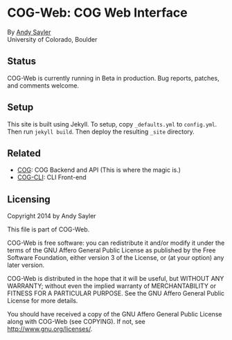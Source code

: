 COG-Web: COG Web Interface
================================

By [Andy Sayler](https://www.andysayler.com)  
University of Colorado, Boulder

Status
------

COG-Web is currently running in Beta in production. Bug reports,
patches, and comments welcome.

Setup
-----

This site is built using Jekyll. To setup, copy `_defaults.yml` to
`config.yml`. Then run `jekyll build`. Then deploy the resulting
`_site` directory.

Related
-------

 * [COG](https://github.com/asayler/COG): COG Backend and API
 (This is where the magic is.)
 * [COG-CLI](https://github.com/asayler/COG-CLI): CLI Front-end

Licensing
---------

Copyright 2014 by Andy Sayler

This file is part of COG-Web.
 
COG-Web is free software: you can redistribute it and/or modify it
under the terms of the GNU Affero General Public License as published
by the Free Software Foundation, either version 3 of the License, or
(at your option) any later version.

COG-Web is distributed in the hope that it will be useful, but WITHOUT
ANY WARRANTY; without even the implied warranty of MERCHANTABILITY or
FITNESS FOR A PARTICULAR PURPOSE.  See the GNU Affero General Public
License for more details.

You should have received a copy of the GNU Affero General Public
License along with COG-Web (see COPYING).  If not, see
http://www.gnu.org/licenses/.
